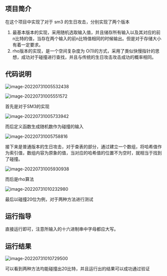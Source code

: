 ## 项目简介

在这个项目中实现了对于 sm3 的生日攻击，分别实现了两个版本

1. 最基本版本的实现，采用随机选取输入值，并且储存所有输入以及其对应的前n比特的值，当存在两个输入的前n比特值相同的时候输出。但是对于存储大小有着一定要求。
2. rho版本的实现，是一个空间复杂度为 O(1)的方式，采用了类似快慢指针的思想，成功对于碰撞进行查找，并且与传统的生日攻击攻击成功的概率相同。

## 代码说明

![image-20220731005532438](https://cdn.jsdelivr.net/gh/fffffishhhhh/picture/202207310055319.png)

![image-20220731005551572](https://cdn.jsdelivr.net/gh/fffffishhhhh/picture/202207310055420.png)

首先是对于SM3的实现

![image-20220731005733942](https://cdn.jsdelivr.net/gh/fffffishhhhh/picture/202207310057429.png)

而后定义函数生成随机数作为碰撞的输入

![image-20220731005758816](https://cdn.jsdelivr.net/gh/fffffishhhhh/picture/202207310057771.png)

接下来是普通版本的生日攻击，对于查表的部分，通过建立一个数组，将哈希值作为索引值，数组内容为原象的值，当对应的哈希值的位置不为空时，就相当于找到了碰撞。

![image-20220731005930938](https://cdn.jsdelivr.net/gh/fffffishhhhh/picture/202207310059400.png)

而后是rho算法

![image-20220731010232980](https://cdn.jsdelivr.net/gh/fffffishhhhh/picture/202207310102359.png)

最后以碰撞20位为例，对于两种方法进行测试

## 运行指导

直接运行即可，注意所输入的十六进制串中字母都应大写。

## 运行结果

![image-20220731010729500](https://cdn.jsdelivr.net/gh/fffffishhhhh/picture/202207310107514.png)

可以看到两种方法均能碰撞出20比特，并且运行出的结果可以成功通过验证